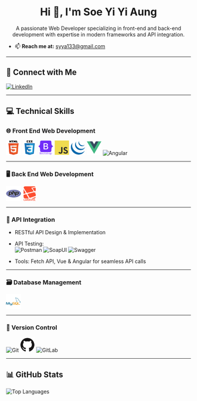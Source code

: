 <h1 align="center">Hi 👋, I'm Soe Yi Yi Aung</h1>
<p align="center">A passionate Web Developer specializing in front-end and back-end development with expertise in modern frameworks and API integration.</p>

- 📫 **Reach me at:** syya133@gmail.com

---

## 🔗 Connect with Me

<p align="left">
  <a href="https://linkedin.com/in/soe-yi-yi-aung-03747226b" target="_blank">
    <img src="https://raw.githubusercontent.com/rahuldkjain/github-profile-readme-generator/master/src/images/icons/Social/linked-in-alt.svg" alt="LinkedIn" height="30" width="40" />
  </a>
</p>

---

## 💻 Technical Skills

### 🌐 Front End Web Development

<p align="left">
  <img src="https://raw.githubusercontent.com/devicons/devicon/master/icons/html5/html5-original-wordmark.svg" alt="HTML5" width="40" height="40"/>
  <img src="https://raw.githubusercontent.com/devicons/devicon/master/icons/css3/css3-original-wordmark.svg" alt="CSS3" width="40" height="40"/>
  <img src="https://raw.githubusercontent.com/devicons/devicon/master/icons/bootstrap/bootstrap-plain-wordmark.svg" alt="Bootstrap" width="40" height="40"/>
  <img src="https://raw.githubusercontent.com/devicons/devicon/master/icons/javascript/javascript-original.svg" alt="JavaScript" width="40" height="40"/>
  <img src="https://raw.githubusercontent.com/devicons/devicon/master/icons/jquery/jquery-original.svg" alt="jQuery" width="40" height="40"/>
  <img src="https://raw.githubusercontent.com/devicons/devicon/master/icons/vuejs/vuejs-original.svg" alt="Vue.js" width="40" height="40"/>
  <img src="https://angular.io/assets/images/logos/angular/angular.svg" alt="Angular" width="40" height="40"/>
</p>

---

### 🖥️ Back End Web Development

<p align="left">
  <img src="https://raw.githubusercontent.com/devicons/devicon/master/icons/php/php-original.svg" alt="PHP" width="40" height="40"/>
  <img src="https://raw.githubusercontent.com/devicons/devicon/master/icons/laravel/laravel-plain-wordmark.svg" alt="Laravel" width="40" height="40"/>
</p>

---

### 🔌 API Integration

- RESTful API Design & Implementation  
- API Testing:  
  <img src="https://www.vectorlogo.zone/logos/getpostman/getpostman-icon.svg" alt="Postman" width="30" height="30"/>
  <img src="https://static1.smartbear.co/smartbearbrand/media/images/product-logos/soapui-logo.png" alt="SoapUI" width="30" height="30"/>
  <img src="https://upload.wikimedia.org/wikipedia/commons/a/a0/Swagger_logo.svg" alt="Swagger" width="60" height="30"/>

- Tools: Fetch API, Vue & Angular for seamless API calls

---

### 🗃️ Database Management

<p align="left">
  <img src="https://raw.githubusercontent.com/devicons/devicon/master/icons/mysql/mysql-original-wordmark.svg" alt="MySQL" width="40" height="40"/>
</p>

---

### 🔧 Version Control

<p align="left">
  <img src="https://www.vectorlogo.zone/logos/git-scm/git-scm-icon.svg" alt="Git" width="40" height="40"/>
  <img src="https://raw.githubusercontent.com/devicons/devicon/master/icons/github/github-original.svg" alt="GitHub" width="40" height="40"/>
  <img src="https://about.gitlab.com/images/press/logo/png/gitlab-icon-rgb.png" alt="GitLab" width="40" height="40"/>
</p>

---

## 📊 GitHub Stats

<p align="left">
  <img src="https://github-readme-stats.vercel.app/api/top-langs?username=soeyiyiaung&show_icons=true&locale=en&layout=compact" alt="Top Languages"/>
</p>
